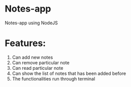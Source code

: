 # Notes-app
Notes-app using NodeJS
# Features:
1. Can add new notes
2. Can remove particular note
3. Can read particular note
4. Can show the list of notes that has been added before
5. The functionalities run through terminal

